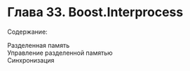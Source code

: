 # Глава 33. Boost.Interprocess #

Содержание:

Разделенная память  
Управление разделенной памятью  
Синхронизация



